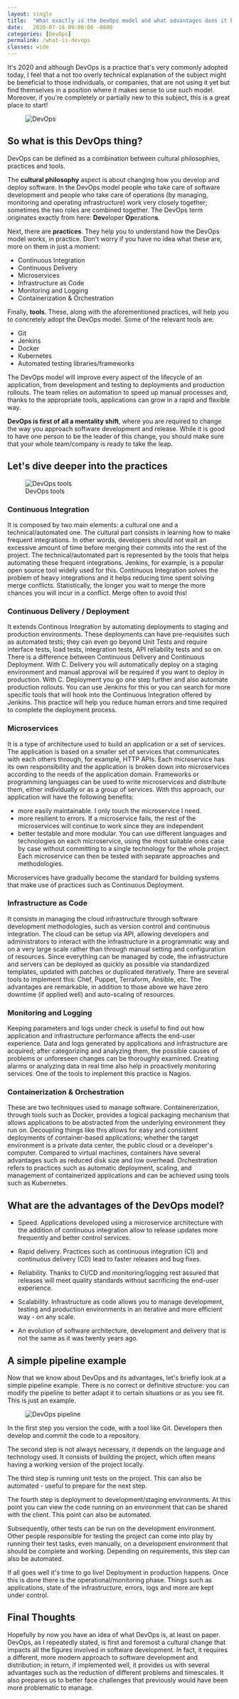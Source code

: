 ```yaml
---
layout: single
title:  "What exactly is the DevOps model and what advantages does it bring to your workflow?"
date:   2020-07-16 09:00:00 -0800
categories: [DevOps]
permalink: /what-is-devops
classes: wide
---
```

It's 2020 and although DevOps is a practice that's very commonly adopted today, I feel that a not too overly technical explanation of the subject might be beneficial to those individuals, or companies, that are not using it yet but find themselves in a position where it makes sense to use such model. Moreover, if you're completely or partially new to this subject, this is a great place to start!

<figure>
  <img src="{{site.url}}/assets/images/2020-07-16/devops.gif" alt="DevOps"/>
</figure>

## So what is this DevOps thing?

DevOps can be defined as a combination between cultural philosophies, practices and tools.

The **cultural philosophy** aspect is about changing how you develop and deploy software. In the DevOps model people who take care of software development and people who take care of operations (by managing, monitoring and operating infrastructure) work very closely together; sometimes the two roles are combined together. The DevOps term originates exactly from here: **Dev**eloper **Op**eration**s**.

Next, there are **practices**. They help you to understand how the DevOps model works, in practice. Don't worry if you have no idea what these are, more on them in just a moment:
* Continuous Integration
* Continuous Delivery
* Microservices
* Infrastructure as Code
* Monitoring and Logging
* Containerization & Orchestration

Finally, **tools**. These, along with the aforementioned practices, will help you to concretely adopt the DevOps model. Some of the relevant tools are:
* Git
* Jenkins
* Docker
* Kubernetes
* Automated testing libraries/frameworks

The DevOps model will improve every aspect of the lifecycle of an application, from development and testing to deployments and production rollouts. The team relies on automation to speed up manual processes and, thanks to the appropriate tools, applications can grow in a rapid and flexible way.

**DevOps is first of all a mentality shift**, where you are required to change the way you approach software development and release. While it is good to have one person to be the leader of this change, you should make sure that your whole team/company is ready to take the leap.

## Let's dive deeper into the practices

<figure>
  <img src="{{site.url}}/assets/images/2020-07-16/tools.png" alt="DevOps tools"/>
  <figcaption>DevOps tools</figcaption>
</figure>

### Continuous Integration
It is composed by two main elements: a cultural one and a technical/automated one. The cultural part consists in learning how to make frequent integrations. In other words, developers should not wait an excessive amount of time before merging their commits into the rest of the project. The technical/automated part is represented by the tools that helps automating these frequent integrations. Jenkins, for example, is a popular open source tool widely used for this. Continuous Integration solves the problem of heavy integrations and it helps reducing time spent solving merge conflicts. Statistically, the longer you wait to merge the more chances you will incur in a conflict. Merge often to avoid this!

### Continuous Delivery / Deployment
It extends Continous Integration by automating deployments to staging and production environments. These deployments can have pre-requisites such as automated tests; they can even go beyond Unit Tests and require interface tests, load tests, integration tests, API reliability tests and so on. There is a difference between Continuous Delivery and Continuous Deployment. With C. Delivery you will automatically deploy on a staging environment and manual approval will be required if you want to deploy in production. With C. Deployment you go one step further and also automate production rollouts. You can use Jenkins for this or you can search for more specific tools that will hook into the Continuous Integration offered by Jenkins. This practice will help you reduce human errors and time required to complete the deployment process.

### Microservices
It is a type of architecture used to build an application or a set of services. The application is based on a smaller set of services that communicates with each others through, for example, HTTP APIs. Each microservice has its own responsibility and the application is broken down into microservices according to the needs of the application domain. Frameworks or programming languages can be used to write microservices and distribute them, either individually or as a group of services. With this approach, our application will have the following benefits:
* more easily maintainable. I only touch the microservice I need.
* more resilient to errors. If a microservice fails, the rest of the microservices will continue to work since they are independent
* better testable and more modular. You can use different languages and technologies on each microservice, using the most suitable ones case by case without committing to a single technology for the whole project. Each microservice can then be tested with separate approaches and methodologies.

Microservices have gradually become the standard for building systems that make use of practices such as Continuous Deployment.

### Infrastructure as Code
It consists in managing the cloud infrastructure through software development methodologies, such as version control and continuous integration. The cloud can be setup via API, allowing developers and administrators to interact with the infrastructure in a programmatic way and on a very large scale rather than through manual setting and configuration of resources. Since everything can be managed by code, the infrastructure and servers can be deployed as quickly as possible via standardized templates, updated with patches or duplicated iteratively. There are several tools to implement this: Chef, Puppet, Terraform, Ansible, etc. The advantages are remarkable, in addition to those above we have zero downtime (if applied well) and auto-scaling of resources.

### Monitoring and Logging
Keeping parameters and logs under check is useful to find out how application and infrastructure performance affects the end-user experience. Data and logs generated by applications and infrastructure are acquired; after categorizing and analyzing them, the possible causes of problems or unforeseen changes can be thoroughly examined. Creating alarms or analyzing data in real time also help in proactively monitoring services. One of the tools to implement this practice is Nagios.

### Containerization & Orchestration
These are two techniques used to manage software. Containererization, through tools such as Docker, provides a logical packaging mechanism that allows applications to be abstracted from the underlying environment they run on. Decoupling things like this allows for easy and consistent deployments of container-based applications, whether the target environment is a private data center, the public cloud or a developer's computer. Compared to virtual machines, containers have several advantages such as reduced disk size and low overhead. Orchestration refers to practices such as automatic deployment, scaling, and management of containerized applications and can be achieved using tools such as Kubernetes.

## What are the advantages of the DevOps model?
* Speed. Applications developed using a microservice architecture with the addition of continuous integration allow to release updates more frequently and better control services.

* Rapid delivery. Practices such as continuous integration (CI) and continuous delivery (CD) lead to faster releases and bug fixes.

* Reliability. Thanks to CI/CD and monitoring/logging rest assured that releases will meet quality standards without sacrificing the end-user experience.

* Scalability. Infrastructure as code allows you to manage development, testing and production environments in an iterative and more efficient way - on any scale.

* An evolution of software architecture, development and delivery that is not the same as it was twenty years ago.

## A simple pipeline example

Now that we know about DevOps and its advantages, let's briefly look at a simple pipeline example. There is no correct or definitive structure: you can modify the pipeline to better adapt it to certain situations or as you see fit. This is just an example.

<figure>
  <img src="{{site.url}}/assets/images/2020-07-16/pipeline.png" alt="DevOps pipeline"/>
</figure>

In the first step you version the code, with a tool like Git. Developers then develop and commit the code to a repository.

The second step is not always necessary, it depends on the language and technology used. It consists of building the project, which often means having a working version of the project locally.

The third step is running unit tests on the project. This can also be automated - useful to prepare for the next step.

The fourth step is deployment to development/staging environments. At this point you can view the code running on an environment that can be shared with the client. This point can also be automated.

Subsequently, other tests can be run on the development environment. Other people responsible for testing the project can come into play by running their test tasks, even manually, on a development environment that should be complete and working. Depending on requirements, this step can also be automated.

If all goes well it's time to go live! Deployment in production happens. Once this is done there is the operational/monitoring phase. Things such as applications, state of the infrastructure, errors, logs and more are kept under control.

## Final Thoughts
Hopefully by now you have an idea of what DevOps is, at least on paper. DevOps, as I repeatedly stated, is first and foremost a cultural change that impacts all the figures involved in software development. In fact, it requires a different, more modern approach to software development and distribution; in return, if implemented well, it provides us with several advantages such as the reduction of different problems and timescales. It also prepares us to better face challenges that previously would have been more problematic to manage.